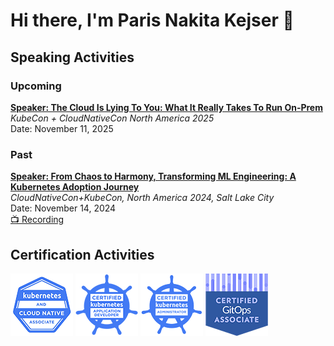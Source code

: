 # Hi there, I'm Paris Nakita Kejser 👋

## Speaking Activities

### Upcoming

**[Speaker: The Cloud Is Lying To You: What It Really Takes To Run On-Prem](https://sched.co/27FXa)**<br />
_KubeCon + CloudNativeCon North America 2025_<br />
Date: November 11, 2025<br />


### Past

**[Speaker: From Chaos to Harmony, Transforming ML Engineering: A Kubernetes Adoption Journey](https://sched.co/1i7oM)**<br />
_CloudNativeCon+KubeCon, North America 2024, Salt Lake City_<br />
Date: November 14, 2024<br />
[📺 Recording](https://www.youtube.com/watch?v=yqobcMJ_1as)

## Certification Activities

![](images/cncf-KCNA.png)
![](images/cncf-CKAD.png)
![](images/cncf-CKA.png)
![](images/cncf-CGOA.png)
